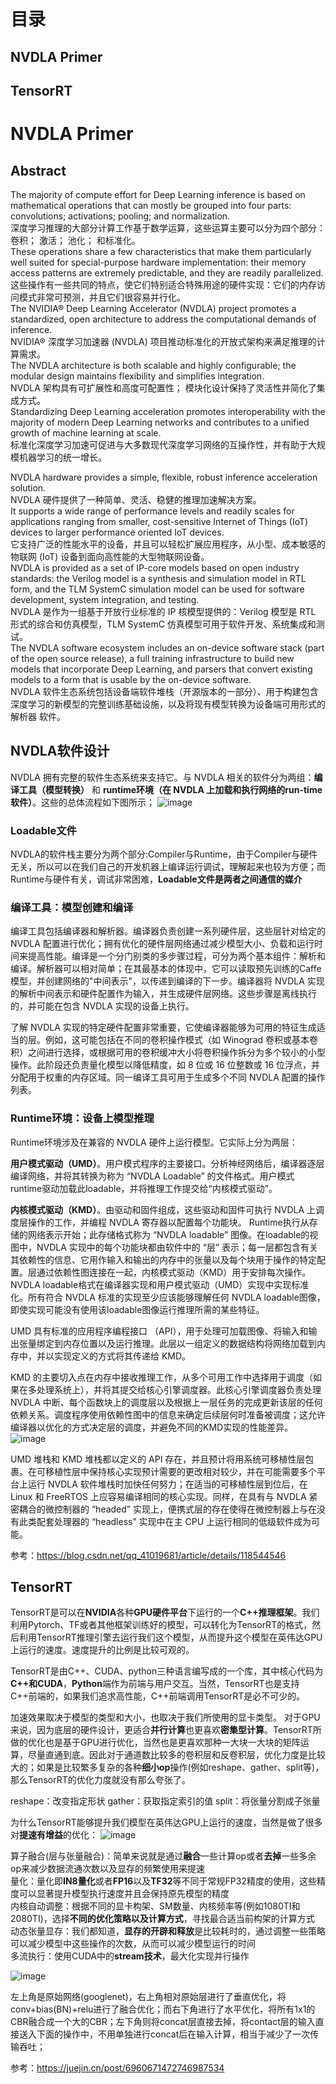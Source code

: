 # 目录
## NVDLA Primer

## TensorRT


# NVDLA Primer
## Abstract

The majority of compute effort for Deep Learning inference is based on mathematical operations that can mostly be grouped into four parts: convolutions; activations; pooling; and normalization.   
深度学习推理的大部分计算工作基于数学运算，这些运算主要可以分为四个部分：卷积； 激活； 池化； 和标准化。  
These operations share a few characteristics that make them particularly well suited for special-purpose hardware implementation: their memory access patterns are extremely predictable, and they are readily parallelized.   
这些操作有一些共同的特点，使它们特别适合特殊用途的硬件实现：它们的内存访问模式非常可预测，并且它们很容易并行化。  
The NVIDIA® Deep Learning Accelerator (NVDLA) project promotes a standardized, open architecture to address the computational demands of inference.   
NVIDIA® 深度学习加速器 (NVDLA) 项目推动标准化的开放式架构来满足推理的计算需求。  
The NVDLA architecture is both scalable and highly configurable; the modular design maintains flexibility and simplifies integration.   
NVDLA 架构具有可扩展性和高度可配置性； 模块化设计保持了灵活性并简化了集成方式。  
Standardizing Deep Learning acceleration promotes interoperability with the majority of modern Deep Learning networks and contributes to a unified growth of machine learning at scale.  
标准化深度学习加速可促进与大多数现代深度学习网络的互操作性，并有助于大规模机器学习的统一增长。  

NVDLA hardware provides a simple, flexible, robust inference acceleration solution.   
NVDLA 硬件提供了一种简单、灵活、稳健的推理加速解决方案。  
It supports a wide range of performance levels and readily scales for applications ranging from smaller, cost-sensitive Internet of Things (IoT) devices to larger performance oriented IoT devices.   
它支持广泛的性能水平的设备，并且可以轻松扩展应用程序，从小型、成本敏感的物联网 (IoT) 设备到面向高性能的大型物联网设备。  
NVDLA is provided as a set of IP-core models based on open industry standards: the Verilog model is a synthesis and simulation model in RTL form, and the TLM SystemC simulation model can be used for software development, system integration, and testing.   
NVDLA 是作为一组基于开放行业标准的 IP 核模型提供的：Verilog 模型是 RTL 形式的综合和仿真模型，TLM SystemC 仿真模型可用于软件开发、系统集成和测试。  
The NVDLA software ecosystem includes an on-device software stack (part of the open source release), a full training infrastructure to build new models that incorporate Deep Learning, and parsers that convert existing models to a form that is usable by the on-device software.  
NVDLA 软件生态系统包括设备端软件堆栈（开源版本的一部分）、用于构建包含深度学习的新模型的完整训练基础设施，以及将现有模型转换为设备端可用形式的解析器 软件。  

## NVDLA软件设计
NVDLA 拥有完整的软件生态系统来支持它。与 NVDLA 相关的软件分为两组：**编译工具（模型转换）** 和 **runtime环境（在 NVDLA 上加载和执行网络的run-time软件）**。这些的总体流程如下图所示；
![image](https://user-images.githubusercontent.com/63440757/177896845-0628d961-2677-4c64-8c77-ca83ff50cd5a.png)

### Loadable文件
NVDLA的软件栈主要分为两个部分:Compiler与Runtime，由于Compiler与硬件无关，所以可以在我们自己的开发机器上编译运行调试，理解起来也较为方便；而Runtime与硬件有关，调试非常困难，**Loadable文件是两者之间通信的媒介**


### 编译工具：模型创建和编译
编译工具包括编译器和解析器。编译器负责创建一系列硬件层，这些层针对给定的 NVDLA 配置进行优化；拥有优化的硬件层网络通过减少模型大小、负载和运行时间来提高性能。编译是一个分门别类的多步骤过程，可分为两个基本组件：解析和编译。解析器可以相对简单；在其最基本的体现中，它可以读取预先训练的Caffe模型，并创建网络的"中间表示"，以传递到编译的下一步。编译器将 NVDLA 实现的解析中间表示和硬件配置作为输入，并生成硬件层网络。这些步骤是离线执行的，并可能在包含 NVDLA 实现的设备上执行。

了解 NVDLA 实现的特定硬件配置非常重要，它使编译器能够为可用的特征生成适当的层。例如，这可能包括在不同的卷积操作模式（如 Winograd 卷积或基本卷积）之间进行选择，或根据可用的卷积缓冲大小将卷积操作拆分为多个较小的小型操作。此阶段还负责量化模型以降低精度，如 8 位或 16 位整数或 16 位浮点，并分配用于权重的内存区域。同一编译工具可用于生成多个不同 NVDLA 配置的操作列表。

### Runtime环境：设备上模型推理
Runtime环境涉及在兼容的 NVDLA 硬件上运行模型。它实际上分为两层：

**用户模式驱动（UMD）**。用户模式程序的主要接口。分析神经网络后，编译器逐层编译网络，并将其转换为称为 “NVDLA Loadable” 的文件格式。用户模式runtime驱动加载此loadable，并将推理工作提交给“内核模式驱动”。

**内核模式驱动（KMD）**。由驱动和固件组成，这些驱动和固件可执行 NVDLA 上调度层操作的工作，并编程 NVDLA 寄存器以配置每个功能块。
Runtime执行从存储的网络表示开始；此存储格式称为 “NVDLA loadable” 图像。在loadable的视图中，NVDLA 实现中的每个功能块都由软件中的 “层” 表示；每一层都包含有关其依赖性的信息、它用作输入和输出的内存中的张量以及每个块用于操作的特定配置。层通过依赖性图连接在一起，内核模式驱动（KMD）用于安排每次操作。NVDLA loadable格式在编译器实现和用户模式驱动（UMD）实现中实现标准化。所有符合 NVDLA 标准的实现至少应该能够理解任何 NVDLA loadable图像，即使实现可能没有使用该loadable图像运行推理所需的某些特征。

UMD 具有标准的应用程序编程接口 （API），用于处理可加载图像、将输入和输出张量绑定到内存位置以及运行推理。此层以一组定义的数据结构将网络加载到内存中，并以实现定义的方式将其传递给 KMD。

KMD 的主要切入点在内存中接收推理工作，从多个可用工作中选择用于调度（如果在多处理系统上），并将其提交给核心引擎调度器。此核心引擎调度器负责处理 NVDLA 中断、每个函数块上的调度层以及根据上一层任务的完成更新该层的任何依赖关系。调度程序使用依赖性图中的信息来确定后续层何时准备被调度；这允许编译器以优化的方式决定层的调度，并避免不同的KMD实现的性能差异。
![image](https://user-images.githubusercontent.com/63440757/177896986-a52f01ee-135b-4464-aa67-0ba9cd4b71e2.png)

UMD 堆栈和 KMD 堆栈都以定义的 API 存在，并且预计将用系统可移植性层包裹。在可移植性层中保持核心实现预计需要的更改相对较少，并在可能需要多个平台上运行 NVDLA 软件堆栈时加快任何努力；在适当的可移植性层到位后，在 Linux 和 FreeRTOS 上应容易编译相同的核心实现。同样，在具有与 NVDLA 紧密耦合的微控制器的 “headed” 实现上，便携式层的存在使得在微控制器上与在没有此类配套处理器的 “headless” 实现中在主 CPU 上运行相同的低级软件成为可能。

参考：https://blog.csdn.net/qq_41019681/article/details/118544546

## TensorRT
TensorRT是可以在**NVIDIA**各种**GPU硬件平台**下运行的一个**C++推理框架**。我们利用Pytorch、TF或者其他框架训练好的模型，可以转化为TensorRT的格式，然后利用TensorRT推理引擎去运行我们这个模型，从而提升这个模型在英伟达GPU上运行的速度。速度提升的比例是比较可观的。

TensorRT是由C++、CUDA、python三种语言编写成的一个库，其中核心代码为**C++和CUDA**，**Python**端作为前端与用户交互。当然，TensorRT也是支持C++前端的，如果我们追求高性能，C++前端调用TensorRT是必不可少的。

加速效果取决于模型的类型和大小，也取决于我们所使用的显卡类型。
对于GPU来说，因为底层的硬件设计，更适合**并行计算**也更喜欢**密集型计算**。TensorRT所做的优化也是基于GPU进行优化，当然也是更喜欢那种一大块一大块的矩阵运算，尽量直通到底。因此对于通道数比较多的卷积层和反卷积层，优化力度是比较大的；如果是比较繁多复杂的各种**细小op**操作(例如reshape、gather、split等)，那么TensorRT的优化力度就没有那么夸张了。

reshape：改变指定形状
gather：获取指定索引的值
split：将张量分割成子张量

为什么TensorRT能够提升我们模型在英伟达GPU上运行的速度，当然是做了很多对**提速有增益**的优化：
![image](https://user-images.githubusercontent.com/63440757/177986437-01a2fe67-68da-4e6f-90cd-63b5942d5f14.png)

算子融合(层与张量融合)：简单来说就是通过**融合**一些计算op或者**去掉**一些多余op来减少数据流通次数以及显存的频繁使用来提速  
量化：量化即**IN8量化**或者**FP16**以及**TF32**等不同于常规FP32精度的使用，这些精度可以显著提升模型执行速度并且会保持原先模型的精度  
内核自动调整：根据不同的显卡构架、SM数量、内核频率等(例如1080TI和2080TI)，选择**不同的优化策略以及计算方式**，寻找最合适当前构架的计算方式  
动态张量显存：我们都知道，**显存的开辟和释放**是比较耗时的，通过调整一些策略可以减少模型中这些操作的次数，从而可以减少模型运行的时间  
多流执行：使用CUDA中的**stream技术**，最大化实现并行操作   

![image](https://user-images.githubusercontent.com/63440757/177987136-ca3f37ae-610c-453f-b0e6-081e73b420a3.png)

左上角是原始网络(googlenet)，右上角相对原始层进行了垂直优化，将conv+bias(BN)+relu进行了融合优化；而右下角进行了水平优化，将所有1x1的CBR融合成一个大的CBR；左下角则将concat层直接去掉，将contact层的输入直接送入下面的操作中，不用单独进行concat后在输入计算，相当于减少了一次传输吞吐；

参考：https://juejin.cn/post/6960671472746987534
